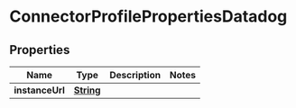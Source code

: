 

# ConnectorProfilePropertiesDatadog


## Properties

| Name | Type | Description | Notes |
|------------ | ------------- | ------------- | -------------|
|**instanceUrl** | [**String**](String.md) |  |  |



